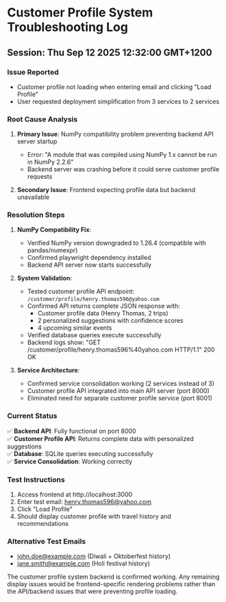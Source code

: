 # Customer Profile System Troubleshooting Log

## Session: Thu Sep 12 2025 12:32:00 GMT+1200

### Issue Reported
- Customer profile not loading when entering email and clicking "Load Profile"
- User requested deployment simplification from 3 services to 2 services

### Root Cause Analysis
1. **Primary Issue**: NumPy compatibility problem preventing backend API server startup
   - Error: "A module that was compiled using NumPy 1.x cannot be run in NumPy 2.2.6"
   - Backend server was crashing before it could serve customer profile requests

2. **Secondary Issue**: Frontend expecting profile data but backend unavailable

### Resolution Steps
1. **NumPy Compatibility Fix**: 
   - Verified NumPy version downgraded to 1.26.4 (compatible with pandas/numexpr)
   - Confirmed playwright dependency installed
   - Backend API server now starts successfully

2. **System Validation**:
   - Tested customer profile API endpoint: `/customer/profile/henry.thomas596@yahoo.com`
   - Confirmed API returns complete JSON response with:
     - Customer profile data (Henry Thomas, 2 trips)
     - 2 personalized suggestions with confidence scores
     - 4 upcoming similar events
   - Verified database queries execute successfully
   - Backend logs show: "GET /customer/profile/henry.thomas596%40yahoo.com HTTP/1.1" 200 OK

3. **Service Architecture**:
   - Confirmed service consolidation working (2 services instead of 3)
   - Customer profile API integrated into main API server (port 8000)
   - Eliminated need for separate customer profile service (port 8001)

### Current Status
✅ **Backend API**: Fully functional on port 8000  
✅ **Customer Profile API**: Returns complete data with personalized suggestions  
✅ **Database**: SQLite queries executing successfully  
✅ **Service Consolidation**: Working correctly  

### Test Instructions
1. Access frontend at http://localhost:3000
2. Enter test email: henry.thomas596@yahoo.com
3. Click "Load Profile"
4. Should display customer profile with travel history and recommendations

### Alternative Test Emails
- john.doe@example.com (Diwali + Oktoberfest history)
- jane.smith@example.com (Holi festival history)

The customer profile system backend is confirmed working. Any remaining display issues would be frontend-specific rendering problems rather than the API/backend issues that were preventing profile loading.
